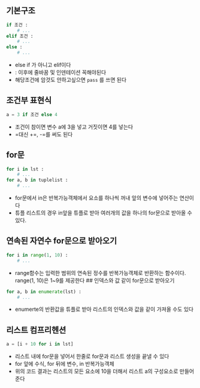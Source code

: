 ## 기본구조

```python
if 조건 :
    # ...
elif 조건 :
    # ...
else :
    # ...
```

- else if 가 아니고 elif이다
- : 이후에 줄바꿈 및 인덴테이션 꼭해야된다
- 해당조건에 암것도 안하고싶으면 `pass` 를 쓰면 된다

## 조건부 표현식

```python
a = 3 if 조건 else 4
```

- 조건이 참이면 변수 a에 3을 넣고 거짓이면 4를 넣는다
- =대신 +=, -=를 써도 된다

## for문

```python
for i in lst :
    # ...
for a, b in tuplelist :
    # ...
```

- for문에서 in은 반복가능객체에서 요소를 하나씩 꺼내 앞의 변수에 넣어주는 연산이다
- 튜플 리스트의 경우 in앞을 튜플로 받아 여러개의 값을 하나의 for문으로 받아올 수 있다.

## 연속된 자연수 for문으로 받아오기

```python
for i in range(1, 10) :
    # ...
```

- range함수는 입력한 범위의 연속된 정수를 반복가능객체로 반환하는 함수이다. range(1, 10)은 1~9를 제공한다 ## 인덱스와 값 같이 for문으로 받아오기

```python
for a, b in enumerate(lst) :
    # ...
```

- enumerte의 반환값을 튜플로 받아 리스트의 인덱스와 값을 같이 가져올 수도 있다

## 리스트 컴프리헨션

```python
a = [i + 10 for i in lst]
```

- 리스트 내에 for문을 넣어서 한줄로 for문과 리스트 생성을 끝낼 수 있다
- for 앞에 수식, for 뒤에 변수, in 반복가능객체
- 위의 코드 결과는 리스트의 모든 요소에 10을 더해서 리스트 a의 구성요소로 만들어준다